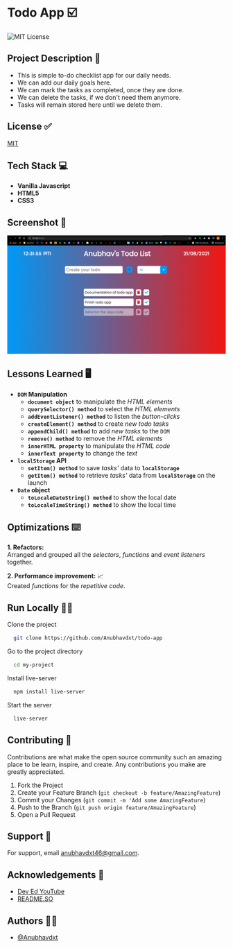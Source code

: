 # Todo App ☑️

![MIT License](https://img.shields.io/apm/l/atomic-design-ui.svg?)

## Project Description 📑

- This is simple to-do checklist app for our daily needs.
- We can add our daily goals here.
- We can mark the tasks as completed, once they are done.
- We can delete the tasks, if we don't need them anymore.
- Tasks will remain stored here until we delete them.

## License ✅

[MIT](https://github.com/tterb/atomic-design-ui/blob/master/LICENSEs)

## Tech Stack 💻

- **Vanilla Javascript**
- **HTML5**
- **CSS3**

## Screenshot 📸

![App Screenshot](images/todo-app-screenshot.jpg)

## Lessons Learned 🖥️

- **`DOM` Manipulation**
  - **`document object`** to manipulate the _HTML elements_
  - **`querySelector() method`** to select the _HTML elements_
  - **`addEventListener() method`** to listen the _button-clicks_
  - **`createElement() method`** to create _new todo tasks_
  - **`appendChild() method`** to add _new tasks_ to the `DOM`
  - **`remove() method`** to remove the _HTML elements_
  - **`innerHTML property`** to manipulate the _HTML code_
  - **`innerText property`** to change the _text_
- **`localStorage` API**
  - **`setItem() method`** to save _tasks'_ data to **`localStorage`**
  - **`getItem() method`** to retrieve _tasks'_ data from **`localStorage`** on the launch
- **`Date` object**
  - **`toLocaleDateString() method`** to show the local date
  - **`toLocaleTimeString() method`** to show the local time

## Optimizations ⌨️

**1. Refactors:**  
Arranged and grouped all the _selectors_, _functions_ and _event listeners_ together.

**2. Performance improvement:** 📈  
Created _functions_ for the _repetitive code_.

## Run Locally 🧑‍💻

Clone the project

```bash
  git clone https://github.com/Anubhavdxt/todo-app
```

Go to the project directory

```bash
  cd my-project
```

Install live-server

```bash
  npm install live-server
```

Start the server

```bash
  live-server
```

## Contributing 🤝

Contributions are what make the open source community such an amazing place to be learn, inspire, and create. Any contributions you make are greatly appreciated.

1. Fork the Project
2. Create your Feature Branch (`git checkout -b feature/AmazingFeature`)
3. Commit your Changes (`git commit -m 'Add some AmazingFeature`)
4. Push to the Branch (`git push origin feature/AmazingFeature`)
5. Open a Pull Request

## Support 📧

For support, email anubhavdxt46@gmail.com.

## Acknowledgements 🙏

- [Dev Ed YouTube](https://www.youtube.com/channel/UClb90NQQcskPUGDIXsQEz5Q)
- [README.SO](https://readme.so)

## Authors 👨‍💻

- [@Anubhavdxt](https://www.github.com/Anubhavdxt)

